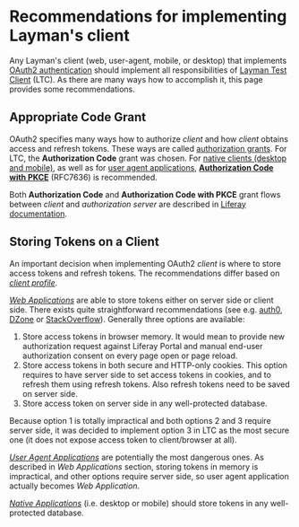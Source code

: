 # Recommendations for implementing Layman's client

Any Layman's client (web, user-agent, mobile, or desktop) that implements [OAuth2 authentication](index.md) should implement all responsibilities of [Layman Test Client](index.md#layman-test-client) (LTC). As there are many ways how to accomplish it, this page provides some recommendations.

## Appropriate Code Grant
OAuth2 specifies many ways how to authorize *client* and how *client* obtains access and refresh tokens. These ways are called [authorization grants](https://tools.ietf.org/html/rfc6749#section-1.3). For LTC, the **Authorization Code** grant was chosen. For [native clients (desktop and mobile)](https://tools.ietf.org/html/draft-ietf-oauth-security-topics-13#section-3.1.1), as well as for [user agent applications](https://tools.ietf.org/html/draft-ietf-oauth-browser-based-apps-04#section-7.1), [**Authorization Code with PKCE**](https://tools.ietf.org/html/rfc7636) (RFC7636) is recommended.

Both **Authorization Code** and **Authorization Code with PKCE** grant flows between *client* and *authorization server* are described in [Liferay documentation](https://portal.liferay.dev/docs/7-1/deploy/-/knowledge_base/d/authorizing-account-access-with-oauth2).

## Storing Tokens on a Client
An important decision when implementing OAuth2 *client* is where to store access tokens and refresh tokens. The recommendations differ based on [*client profile*](https://tools.ietf.org/html/rfc6749#section-2.1).
 
[*Web Applications*](https://tools.ietf.org/html/rfc6749#section-2.1) are able to store tokens either on server side or client side. There exists quite straightforward recommendations (see e.g. [auth0](https://auth0.com/docs/security/store-tokens#regular-web-apps), [DZone](https://dzone.com/articles/security-best-practices-for-managing-api-access-to) or [StackOverflow](https://security.stackexchange.com/a/209388)). Generally three options are available:
1. Store access tokens in browser memory. It would mean to provide new authorization request against Liferay Portal and manual end-user authorization consent on every page open or page reload.
2. Store access tokens in both secure and HTTP-only cookies. This option requires to have server side to set access tokens in cookies, and to refresh them using refresh tokens. Also refresh tokens need to be saved on server side.
3. Store access token on server side in any well-protected database.

Because option 1 is totally impractical and both options 2 and 3 require server side, it was decided to implement option 3 in LTC as the most secure one (it does not expose access token to client/browser at all).

[*User Agent Applications*](https://tools.ietf.org/html/rfc6749#section-2.1) are potentially the most dangerous ones. As described in *Web Applications* section, storing tokens in memory is impractical, and other options require server side, so user agent application actually becomes *Web Application*.

[*Native Applications*](https://tools.ietf.org/html/rfc6749#section-2.1) (i.e. desktop or mobile) should store tokens in any well-protected database.
